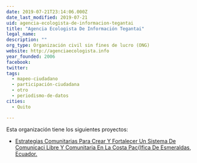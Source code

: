 ```yaml
---
date: 2019-07-21T23:14:06.000Z
date_last_modified: 2019-07-21
uid: agencia-ecologista-de-informacion-tegantai
title: "Agencia Ecologista De Información Tegantai"
legal_name: 
description: ""
org_type: Organización civil sin fines de lucro (ONG)
website: http://agenciaecologista.info
year_founded: 2006
facebook: 
twitter: 
tags:
  - mapeo-ciudadano
  - participación-ciudadana
  - otro
  - periodismo-de-datos
cities: 
  - Quito

---
```


Esta organización tiene los siguientes proyectos:

- [Estrategias Comunitarias Para Crear Y Fortalecer Un Sistema De Comunicaci Libre Y Comunitaria En La Costa Pac{Ifica De Esmeraldas, Ecuador.](/proyectos/estrategias-comunitarias-para-crear-y-fortalecer-un-sistema-de-comunicaci-libre-y-comunitaria-en-la-costa-pac-ifica-de-esmeraldas-ecuador)
